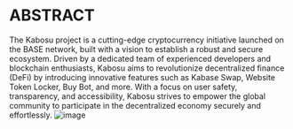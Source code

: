 # ABSTRACT
The Kabosu project is a cutting-edge cryptocurrency initiative launched on the BASE network, built with a vision to establish a robust and secure ecosystem. Driven by a dedicated team of experienced developers and blockchain enthusiasts, Kabosu aims to revolutionize decentralized finance (DeFi) by introducing innovative features such as Kabase Swap, Website Token Locker, Buy Bot, and more. With a focus on user safety, transparency, and accessibility, Kabosu strives to empower the global community to participate in the decentralized economy securely and effortlessly.
![image](https://github.com/officialbase/WHITEPAPER/assets/141009237/c755a990-aa4f-4395-83da-1a03b2256eae)
